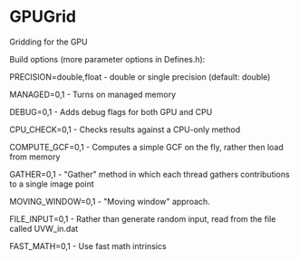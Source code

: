 # GPUGrid
Gridding for the GPU

Build options (more parameter options in Defines.h):

PRECISION=double,float - double or single precision (default: double)

MANAGED=0,1            - Turns on managed memory

DEBUG=0,1              - Adds debug flags for both GPU and CPU

CPU_CHECK=0,1          - Checks results against a CPU-only method

COMPUTE_GCF=0,1        - Computes a simple GCF on the fly, rather
                           then load from memory

GATHER=0,1             - "Gather" method in which each thread gathers
                           contributions to a single image point

MOVING_WINDOW=0,1      - "Moving window" approach.

FILE_INPUT=0,1         - Rather than generate random input, read from 
                           the file called UVW_in.dat

FAST_MATH=0,1          - Use fast math intrinsics
